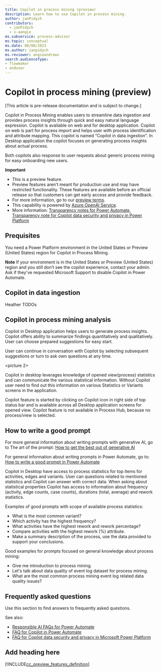 ```yaml
---
title: Copilot in process mining (preview)
description: Learn how to use Copilot in process mining.
author: janPidych
contributors:
  - janPidych
  - v-aangie
ms.subservice: process-advisor
ms.topic: conceptual
ms.date: 08/08/2023
ms.author: janpidych
ms.reviewer: angieandrews
search.audienceType:
- flowmaker
- enduser
---
```


# Copilot in process mining (preview)

[This article is pre-release documentation and is subject to change.]

Copilot in Process Mining enables users to streamline data ingestion and provides process insights through quick and easy natural language expression. Copilot is available on web and for desktop application. Copilot on web is part for process import and helps user with process identification and attribute mapping. This copilot is named “Copilot in data ingestion”. In Desktop application the copilot focuses on generating process insights about actual process.

Both copilots also response to user requests about generic process mining for easy onboarding new users.

**Important**

-	This is a preview feature.
-	Preview features aren’t meant for production use and may have restricted functionality. These features are available before an official release so that customers can get early access and provide feedback.
-	For more information, go to our [preview terms](https://powerplatform.microsoft.com/legaldocs/supp-powerplatform-preview/).
-	This capability is powered by [Azure OpenAI Service](https://learn.microsoft.com/en-us/azure/cognitive-services/openai/overview).
-	More information: [Transparency notes for Power Automate](https://learn.microsoft.com/en-us/power-automate/transparency-note), [Transparency note for Copilot data security and privacy in Power Platform](https://learn.microsoft.com/en-us/power-platform/transparency-note-copilot-data-security-privacy)


## Prequisites
You need a Power Platform environment in the United States or Preview (United States) region for Copilot in Process Mining. 

 **Note**
If your environment is in the United States or Preview (United States) region and you still don’t see the copilot experience, contact your admin. Ask if they've requested Microsoft Support to disable Copilot in Power Automate.

## Copilot in data ingestion

Heather TODOs

## Copilot in process mining analysis

Copilot in Desktop application helps users to generate process insights. Copilot offers ability to summarize findings quantitatively and qualitatively. User can choose prepared suggestions for easy start.

<picture>

User can continue in conversation with Copilot by selecting subsequent suggestions or turn to ask own questions at any time.

<picture 2>

Copilot in desktop leverages knowledge of opened view(process) statistics and can communicate the various statistical information. Without Copilot user need to find out this information on various Statistics or Variants screens in the application.

Copilot feature is started by clicking on Copilot icon in right side of top status bar and is available across all Desktop application screens for opened view. Copilot feature is not available in Process Hub, because no process/view is selected.

## How to write a good prompt
For more general information about writing prompts with generative AI, go to The art of the prompt: [How to get the best out of generative AI](https://news.microsoft.com/source/features/ai/the-art-of-the-prompt-how-to-get-the-best-out-of-generative-ai/)

For general information about writing prompts in Power Automate, go to: [How to write a good prompt in Power Automate](https://learn.microsoft.com/en-us/power-automate/get-started-with-copilot#how-to-write-a-good-prompt)

Copilot in Desktop have access to process statistics for top items for activities, edges and variants. User can questions related to mentioned statistics and Copilot can answer with correct data. When asking about statistical properties Copilot has access to information about frequency (activity, edge counts, case counts), durations (total, average) and rework statistics.

Examples of good prompts with scope of available process statistics:
-	What is the most common variant?
-	Which activity has the highest frequency?
-	What activities have the highest rework and rework percentage?
-	Compare activities with the highest rework (%) attribute.
-	Make a summary description of the process, use the data provided to support your conclusions.

Good examples for prompts focused on general knowledge about process mining:
-	Give me introduction to process mining.
-	Let's talk about data quality of event log dataset for process mining.
-	What are the most common process mining event log related data quality issues?

## Frequently asked questions
Use this section to find answers to frequently asked questions.



See also:

-	[Responsible AI FAQs for Power Automate](https://learn.microsoft.com/en-us/power-automate/responsible-ai-overview)
-	[FAQ for Copilot in Power Automate](https://learn.microsoft.com/en-us/power-automate/faqs-copilot)
-	[FAQ for Copilot data security and privacy in Microsoft Power Platform](https://learn.microsoft.com/en-us/power-platform/faqs-copilot-data-security-privacy)


## Add heading here

[!INCLUDE[cc_preview_features_definition](../includes/cc-preview-features-definition.md)]
